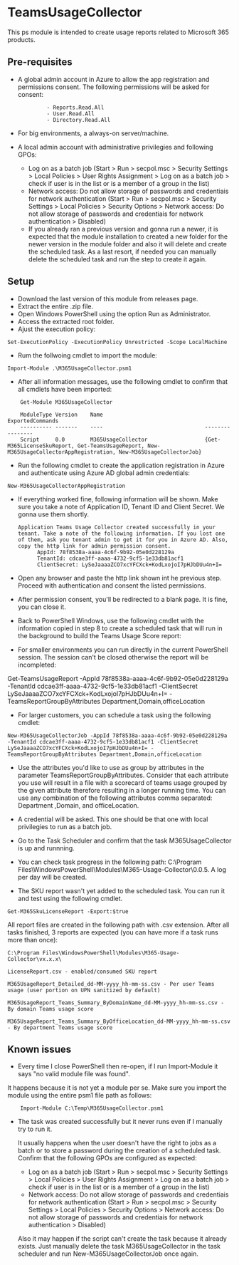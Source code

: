 # TeamsUsageCollector

This ps module is intended to create usage reports related to Microsoft 365 products.

## Pre-requisites

 - A global admin account in Azure to allow the app registration and permissions consent. The following permissions will be asked for consent:
                
                - Reports.Read.All
                - User.Read.All
                - Directory.Read.All

- For big environments, a always-on server/machine.
- A local admin account with administrative privilegies and following GPOs:
    - Log on as a batch job (Start > Run > secpol.msc > Security Settings > Local Policies > User Rights Assignment > Log on as a batch job > check if user is in the list or is a member of a group in the list)
    - Network access: Do not allow storage of passwords and credentiais for network authentication (Start > Run > secpol.msc > Security Settings > Local Policies > Security Options > Network access: Do not allow storage of passwords and credentiais for network authentication > Disabled)
    - If you already ran a previous version and gonna run a newer, it is expected that the module installation to created a new folder for the newer version in the module folder and also it will delete and create the scheduled task. As a last resort, if needed you can manually delete the scheduled task and run the step to create it again.
    
## Setup

- Download the last version of this module from releases page.
- Extract the entire .zip file.
- Open Windows PowerShell using the option Run as Administrator.
- Access the extracted root folder.
- Ajust the execution policy:
```
Set-ExecutionPolicy -ExecutionPolicy Unrestricted -Scope LocalMachine
``` 
- Rum the follwoing cmdlet to import the module:
```
Import-Module .\M365UsageCollector.psm1
```
- After all information messages, use the following cmdlet to confirm that all cmdlets have been imported:
```
    Get-Module M365UsageCollector

    ModuleType Version    Name                                ExportedCommands
    ---------- -------    ----                                ----------------
    Script     0.0        M365UsageCollector                  {Get-M365LicenseSkuReport, Get-TeamsUsageReport, New-M365UsageCollectorAppRegistration, New-M365UsageCollectorJob}
```

- Run the following cmdlet to create the application registration in Azure and authenticate using Azure AD global admin credentials:
```
New-M365UsageCollectorAppRegistration
```

- If everything worked fine, following information will be shown. Make sure you take a note of Application ID, Tenant ID and Client Secret. We gonna use them shortly.

      Application Teams Usage Collector created successfully in your tenant. Take a note of the following information. If you lost one of them, ask you tenant admin to get it for you in Azure AD. Also, copy the http link for admin permission consent.
            AppId: 78f8538a-aaaa-4c6f-9b92-05e0d228129a
            TenantId: cdcae3ff-aaaa-4732-9cf5-1e33db81acf1
            ClientSecret: LySeJaaaaZCO7xcYFCXck+KodLxojoI7pHJbDUu4n+I=

- Open any browser and paste the http link shown int he previous step. Proceed with authentication and consent the listed permissions.

- After permission consent, you'll be redirected to a blank page. It is fine, you can close it.

- Back to PowerShell Windows, use the following cmdlet with the information copied in step 8 to create a scheduled task that will run in the background to build the Teams Usage Score report:

- For smaller environments you can run directly in the current PowerShell session. The session can't be closed otherwise the report will be incompleted:

Get-TeamsUsageReport -AppId 78f8538a-aaaa-4c6f-9b92-05e0d228129a -TenantId cdcae3ff-aaaa-4732-9cf5-1e33db81acf1 -ClientSecret LySeJaaaaZCO7xcYFCXck+KodLxojoI7pHJbDUu4n+I= -TeamsReportGroupByAttributes Department,Domain,officeLocation

- For larger customers, you can schedule a task using the following cmdlet:

```
New-M365UsageCollectorJob -AppId 78f8538a-aaaa-4c6f-9b92-05e0d228129a -TenantId cdcae3ff-aaaa-4732-9cf5-1e33db81acf1 -ClientSecret LySeJaaaaZCO7xcYFCXck+KodLxojoI7pHJbDUu4n+I= -TeamsReportGroupByAttributes Department,Domain,officeLocation
```

- Use the attributes you'd like to use as group by attributes in the parameter TeamsReportGroupByAttributes. Consider that each attribute you use will result in a file with a scorecard of teams usage grouped by the given attribute therefore resulting in a longer running time. You can use any combination of the following attributes comma separated: Department ,Domain, and officeLocation.

- A credential will be asked. This one should be that one with local privilegies to run as a batch job.

- Go to the Task Scheduler and confirm that the task M365UsageCollector is up and runnning.

- You can check task progress in the following path: C:\Program Files\WindowsPowerShell\Modules\M365-Usage-Collector\0.0.5. A log per day will be created.

- The SKU report wasn't yet added to the scheduled task. You can run it and test using the following cmdlet.
```
Get-M365SkuLicenseReport -Export:$true
```  
All report files are created in the following path with .csv extension. After all tasks finished, 3 reports are expected (you can have more if a task runs more than once):
```
C:\Program Files\WindowsPowerShell\Modules\M365-Usage-Collector\vx.x.x\

LicenseReport.csv - enabled/consumed SKU report

M365UsageReport_Detailed_dd-MM-yyyy_hh-mm-ss.csv - Per user Teams usage (user portion on UPN sanitized by default)

M365UsageReport_Teams_Summary_ByDomainName_dd-MM-yyyy_hh-mm-ss.csv - By domain Teams usage score

M365UsageReport_Teams_Summary_ByOfficeLocation_dd-MM-yyyy_hh-mm-ss.csv - By department Teams usage score
```


## Known issues

 - Every time I close PowerShell then re-open, if I run Import-Module it says "no valid module file was found".

  It happens because it is not yet a module per se. Make sure you import the module using the entire psm1 file path as follows:
```  
    Import-Module C:\Temp\M365UsageCollector.psm1
```  
 
 - The task was created successfully but it never runs even if I manually try to run it.

    It usually happens when the user doesn't have the right to jobs as a batch or to store a password during the creation of a scheduled task. Confirm that the following GPOs are configured as expected:
    
    - Log on as a batch job (Start > Run > secpol.msc > Security Settings > Local Policies > User Rights Assignment > Log on as a batch job > check if user is in the list or is a member of a group in the list)
    - Network access: Do not allow storage of passwords and credentiais for network authentication (Start > Run > secpol.msc > Security Settings > Local Policies > Security Options > Network access: Do not allow storage of passwords and credentiais for network authentication > Disabled)
    
   Also it may happen if the script can't create the task because it already exists. Just manually delete the task M365UsageCollector in the task scheduler and run New-M365UsageCollectorJob once again.


